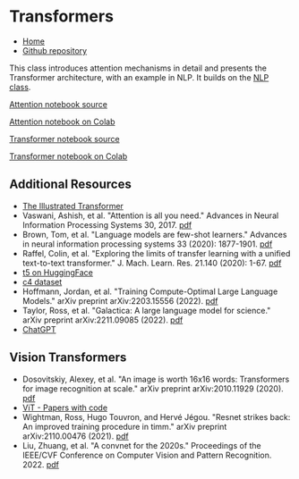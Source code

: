 # Transformers

* [Home](https://supaerodatascience.github.io/deep-learning/)
* [Github repository](https://github.com/SupaeroDataScience/deep-learning/)

This class introduces attention mechanisms in detail and presents the Transformer architecture, with an example in NLP. It builds on the [NLP class](https://supaerodatascience.github.io/deep-learning/NLP.html).

[Attention notebook source](https://github.com/SupaeroDataScience/deep-learning/blob/main/transformers/Neural_Self_Attention_.ipynb)

[Attention notebook on Colab](https://colab.research.google.com/github/SupaeroDataScience/deep-learning/blob/main/transformers/Neural_Self_Attention_.ipynb)

[Transformer notebook source](https://github.com/SupaeroDataScience/deep-learning/blob/main/transformers/Transformer_Architecture.ipynb)

[Transformer notebook on Colab](https://colab.research.google.com/github/SupaeroDataScience/deep-learning/blob/main/transformers/Transformer_Architecture.ipynb)

## Additional Resources

+ [The Illustrated Transformer](https://jalammar.github.io/illustrated-transformer/)
+ Vaswani, Ashish, et al. "Attention is all you need." Advances in Neural Information Processing Systems 30, 2017. [pdf](https://proceedings.neurips.cc/paper/2017/file/3f5ee243547dee91fbd053c1c4a845aa-Paper.pdf)
+ Brown, Tom, et al. "Language models are few-shot learners." Advances in neural information processing systems 33 (2020): 1877-1901. [pdf](https://proceedings.neurips.cc/paper/2020/file/1457c0d6bfcb4967418bfb8ac142f64a-Paper.pdf)
+ Raffel, Colin, et al. "Exploring the limits of transfer learning with a unified text-to-text transformer." J. Mach. Learn. Res. 21.140 (2020): 1-67. [pdf](https://jmlr.org/papers/volume21/20-074/20-074.pdf)
+ [t5 on HuggingFace](https://huggingface.co/t5-base)
+ [c4 dataset](https://www.tensorflow.org/datasets/catalog/c4)
+ Hoffmann, Jordan, et al. "Training Compute-Optimal Large Language Models." arXiv preprint arXiv:2203.15556 (2022). [pdf](https://arxiv.org/pdf/2203.15556.pdf)
+ Taylor, Ross, et al. "Galactica: A large language model for science." arXiv preprint arXiv:2211.09085 (2022). [pdf](https://arxiv.org/pdf/2211.09085.pdf)
+ [ChatGPT](https://openai.com/blog/chatgpt/)

## Vision Transformers

+ Dosovitskiy, Alexey, et al. "An image is worth 16x16 words: Transformers for image recognition at scale." arXiv preprint arXiv:2010.11929 (2020). [pdf](https://arxiv.org/pdf/2010.11929.pdf)
+ [ViT - Papers with code](https://paperswithcode.com/method/vision-transformer)
+ Wightman, Ross, Hugo Touvron, and Hervé Jégou. "Resnet strikes back: An improved training procedure in timm." arXiv preprint arXiv:2110.00476 (2021). [pdf](https://arxiv.org/pdf/2110.00476.pdf)
+ Liu, Zhuang, et al. "A convnet for the 2020s." Proceedings of the IEEE/CVF Conference on Computer Vision and Pattern Recognition. 2022. [pdf](https://openaccess.thecvf.com/content/CVPR2022/papers/Liu_A_ConvNet_for_the_2020s_CVPR_2022_paper.pdf)
